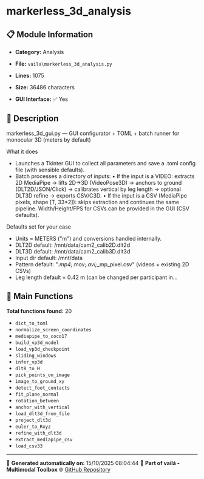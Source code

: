 # markerless_3d_analysis

## 📋 Module Information

- **Category:** Analysis
- **File:** `vaila\markerless_3d_analysis.py`
- **Lines:** 1075
- **Size:** 36486 characters


- **GUI Interface:** ✅ Yes

## 📖 Description


markerless_3d_gui.py — GUI configurator + TOML + batch runner for monocular 3D (meters by default)

What it does
- Launches a Tkinter GUI to collect all parameters and save a .toml config file (with sensible defaults).
- Batch processes a directory of inputs:
    • If the input is a VIDEO: extracts 2D MediaPipe → lifts 2D→3D (VideoPose3D) → anchors to ground (DLT2D/JSON/Click) → calibrates vertical by leg length → optional DLT3D refine → exports CSV/C3D.
    • If the input is a CSV (MediaPipe pixels, shape [T, 33*2]): skips extraction and continues the same pipeline. Width/Height/FPS for CSVs can be provided in the GUI (CSV defaults).

Defaults set for your case
- Units = METERS ("m") and conversions handled internally.
- DLT2D default: /mnt/data/cam2_calib2D.dlt2d
- DLT3D default: /mnt/data/cam2_calib3D.dlt3d
- Input dir default: /mnt/data
- Pattern default: "*.mp4;*.mov;*.avi;*_mp_pixel.csv" (videos + existing 2D CSVs)
- Leg length default = 0.42 m (can be changed per participant in...

## 🔧 Main Functions

**Total functions found:** 20

- `dict_to_toml`
- `normalize_screen_coordinates`
- `mediapipe_to_coco17`
- `build_vp3d_model`
- `load_vp3d_checkpoint`
- `sliding_windows`
- `infer_vp3d`
- `dlt8_to_H`
- `pick_points_on_image`
- `image_to_ground_xy`
- `detect_foot_contacts`
- `fit_plane_normal`
- `rotation_between`
- `anchor_with_vertical`
- `load_dlt3d_from_file`
- `project_dlt3d`
- `euler_to_Rxyz`
- `refine_with_dlt3d`
- `extract_mediapipe_csv`
- `load_csv33`




---

📅 **Generated automatically on:** 15/10/2025 08:04:44
🔗 **Part of vailá - Multimodal Toolbox**
🌐 [GitHub Repository](https://github.com/vaila-multimodaltoolbox/vaila)
